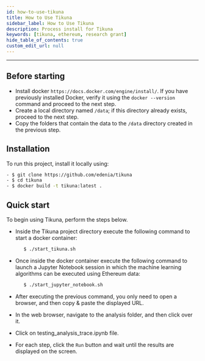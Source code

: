 ```yaml
---
id: how-to-use-tikuna
title: How to Use Tikuna
sidebar_label: How to Use Tikuna
description: Process install for Tikuna
keywords: [tikuna, ethereum, research grant]
hide_table_of_contents: true
custom_edit_url: null
---
```


---

## Before starting

* Install docker `https://docs.docker.com/engine/install/`. If you have previously installed Docker, verify it using the `docker --version` command and proceed to the next step.
* Create a local directory named `/data`; if this directory already exists, proceed to the next step.
* Copy the folders that contain the data to the `/data` directory created in the previous step.


## Installation

To run this project, install it locally using:
```bash
- $ git clone https://github.com/edenia/tikuna
- $ cd tikuna
- $ docker build -t tikuna:latest .
```

## Quick start

To begin using Tikuna, perform the steps below.

* Inside the Tikuna project directory execute the following command to start a docker container:

  ```bash
     $ ./start_tikuna.sh
  ```
* Once inside the docker container execute the following command to launch a Jupyter Notebook session in which the machine learning algorithms can be executed using Ethereum data: 

  ```bash
     $ ./start_jupyter_notebook.sh
  ```
* After executing the previous command, you only need to open a browser, and then copy & paste the displayed URL.

<div className="readmeUrlJupyter url"></div>

* In the web browser, navigate to the analysis folder, and then click over it.

<div className="readmeClickAnalisys click"></div>

* Click on testing_analysis_trace.ipynb file.

<div className="readmeClickScript script"></div>

* For each step, click the `Run` button and wait until the results are displayed on the screen.

<div className="readmeRunResults run"></div>